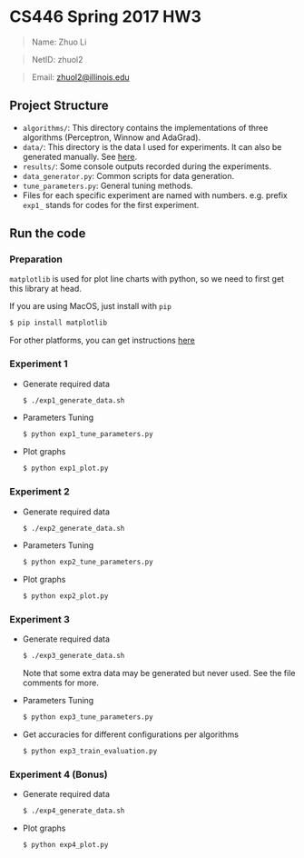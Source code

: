 # CS446 Spring 2017 HW3

> Name: Zhuo Li

> NetID: zhuol2

> Email: zhuol2@illinois.edu

## Project Structure

- `algorithms/`: This directory contains the implementations of three algorithms (Perceptron, Winnow and AdaGrad).
- `data/`: This directory is the data I used for experiments. It can also be generated manually. See [here](#run).
- `results/`: Some console outputs recorded during the experiments.
- `data_generator.py`: Common scripts for data generation.
- `tune_parameters.py`: General tuning methods.
- Files for each specific experiment are named with numbers. e.g. prefix `exp1_` stands for codes for the first experiment.

## <a name="run"></a>Run the code

### Preparation

`matplotlib` is used for plot line charts with python, so we need to first get this library at head.

If you are using MacOS, just install with `pip`

```bash
$ pip install matplotlib
```

For other platforms, you can get instructions [here](http://matplotlib.org/users/installing.html)

### Experiment 1

- Generate required data

  ```bash
  $ ./exp1_generate_data.sh
  ```

- Parameters Tuning

  ```bash
  $ python exp1_tune_parameters.py
  ```

- Plot graphs

  ```bash
  $ python exp1_plot.py
  ```

### Experiment 2

- Generate required data

  ```bash
  $ ./exp2_generate_data.sh
  ```

- Parameters Tuning

  ```bash
  $ python exp2_tune_parameters.py
  ```

- Plot graphs

  ```bash
  $ python exp2_plot.py
  ```

### Experiment 3

- Generate required data

  ```bash
  $ ./exp3_generate_data.sh
  ```

  Note that some extra data may be generated but never used. See the file comments for more.

- Parameters Tuning

  ```bash
  $ python exp3_tune_parameters.py
  ```

- Get accuracies for different configurations per algorithms

  ```bash
  $ python exp3_train_evaluation.py
  ```

### Experiment 4 (Bonus)

- Generate required data

  ```bash
  $ ./exp4_generate_data.sh
  ```

- Plot graphs

  ```bash
  $ python exp4_plot.py
  ```
